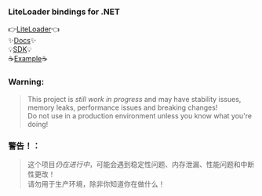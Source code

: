 ### LiteLoader bindings for .NET
👉[LiteLoader](https://github.com/LiteLDev/LiteLoaderBDS)👈  
✨[Docs](https://docs.litebds.com/en/#/DotNETPluginDevelopment/)✨  
💡[SDK](https://github.com/LiteLDev/SDK-dotnet)💡  
☕[Example](https://github.com/LiteLDev-NET/ExamplePlugins)☕

### Warning:
> This project is *still work in progress* and may have stability issues, memory leaks, performance issues and breaking changes!  
  Do not use in a production environment unless you know what you're doing!
### 警告！：
> 这个项目*仍在进行中*，可能会遇到稳定性问题、内存泄漏、性能问题和中断性更改！  
  请勿用于生产环境，除非你知道你在做什么！